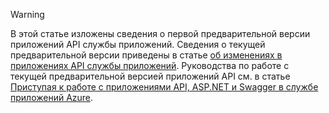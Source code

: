> [!WARNING]
> В этой статье изложены сведения о первой предварительной версии приложений API службы приложений.  Сведения о текущей предварительной версии приведены в статье [об изменениях в приложениях API службы приложений](../articles/app-service-api/app-service-api-whats-changed.md). Руководства по работе с текущей предварительной версией приложений API см. в статье [Приступая к работе с приложениями API, ASP.NET и Swagger в службе приложений Azure](../articles/app-service-api/app-service-api-dotnet-get-started.md). 
> 
> 



<!--HONumber=Jan17_HO3-->


